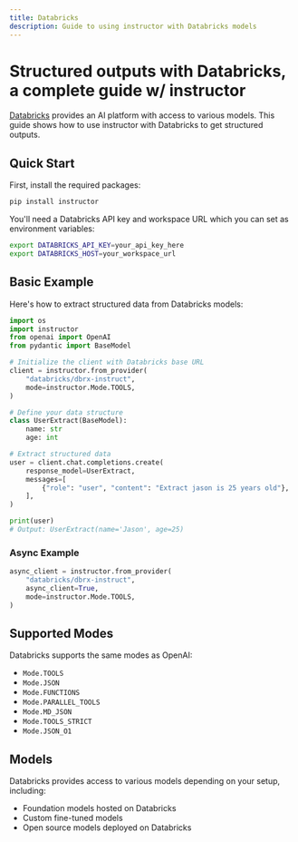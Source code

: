 ```yaml
---
title: Databricks
description: Guide to using instructor with Databricks models
---
```


# Structured outputs with Databricks, a complete guide w/ instructor

[Databricks](https://www.databricks.com/) provides an AI platform with access to various models. This guide shows how to use instructor with Databricks to get structured outputs.

## Quick Start

First, install the required packages:

```bash
pip install instructor
```

You'll need a Databricks API key and workspace URL which you can set as environment variables:

```bash
export DATABRICKS_API_KEY=your_api_key_here
export DATABRICKS_HOST=your_workspace_url
```

## Basic Example

Here's how to extract structured data from Databricks models:

```python
import os
import instructor
from openai import OpenAI
from pydantic import BaseModel

# Initialize the client with Databricks base URL
client = instructor.from_provider(
    "databricks/dbrx-instruct",
    mode=instructor.Mode.TOOLS,
)

# Define your data structure
class UserExtract(BaseModel):
    name: str
    age: int

# Extract structured data
user = client.chat.completions.create(
    response_model=UserExtract,
    messages=[
        {"role": "user", "content": "Extract jason is 25 years old"},
    ],
)

print(user)
# Output: UserExtract(name='Jason', age=25)
```

### Async Example

```python
async_client = instructor.from_provider(
    "databricks/dbrx-instruct",
    async_client=True,
    mode=instructor.Mode.TOOLS,
)
```

## Supported Modes

Databricks supports the same modes as OpenAI:

- `Mode.TOOLS`
- `Mode.JSON`
- `Mode.FUNCTIONS`
- `Mode.PARALLEL_TOOLS`
- `Mode.MD_JSON`
- `Mode.TOOLS_STRICT`
- `Mode.JSON_O1`

## Models

Databricks provides access to various models depending on your setup, including:

- Foundation models hosted on Databricks
- Custom fine-tuned models
- Open source models deployed on Databricks

